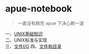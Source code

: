 # apue-notebook

> 一直没有刷完 apue
下决心刷一波


一、[UNIX基础知识](./chapter_1_uninx.md)  
二、UNIX标准与实现  
三、[文件I/O](./chapter_3_file_io.md)
四、[文件和目录](./chapter_4_files_directories.md)
